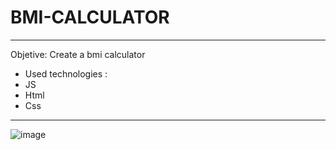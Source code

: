 ﻿# BMI-CALCULATOR
 ________________________________________________
Objetive: Create a bmi calculator
* Used technologies :
* JS
* Html
* Css
 ------------------------------------------------
 ![image](https://github.com/LeonardoGuidorizzi/bmi-calculator/assets/98404463/91dd179b-b0d3-49e2-977c-9c20f013b58c=200x400)

  

